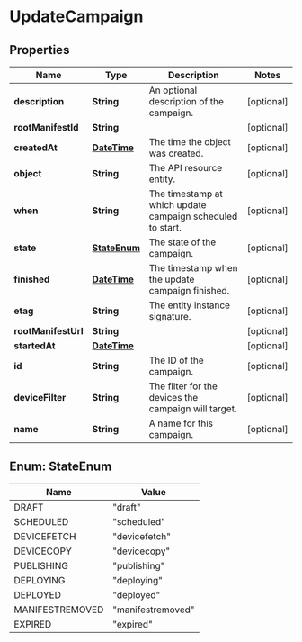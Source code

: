 
# UpdateCampaign

## Properties
Name | Type | Description | Notes
------------ | ------------- | ------------- | -------------
**description** | **String** | An optional description of the campaign. |  [optional]
**rootManifestId** | **String** |  |  [optional]
**createdAt** | [**DateTime**](DateTime.md) | The time the object was created. |  [optional]
**object** | **String** | The API resource entity. |  [optional]
**when** | **String** | The timestamp at which update campaign scheduled to start. |  [optional]
**state** | [**StateEnum**](#StateEnum) | The state of the campaign. |  [optional]
**finished** | [**DateTime**](DateTime.md) | The timestamp when the update campaign finished. |  [optional]
**etag** | **String** | The entity instance signature. |  [optional]
**rootManifestUrl** | **String** |  |  [optional]
**startedAt** | [**DateTime**](DateTime.md) |  |  [optional]
**id** | **String** | The ID of the campaign. |  [optional]
**deviceFilter** | **String** | The filter for the devices the campaign will target. |  [optional]
**name** | **String** | A name for this campaign. |  [optional]


<a name="StateEnum"></a>
## Enum: StateEnum
Name | Value
---- | -----
DRAFT | &quot;draft&quot;
SCHEDULED | &quot;scheduled&quot;
DEVICEFETCH | &quot;devicefetch&quot;
DEVICECOPY | &quot;devicecopy&quot;
PUBLISHING | &quot;publishing&quot;
DEPLOYING | &quot;deploying&quot;
DEPLOYED | &quot;deployed&quot;
MANIFESTREMOVED | &quot;manifestremoved&quot;
EXPIRED | &quot;expired&quot;



